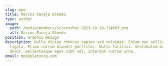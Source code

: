 ```yaml
---
slug: mpo
title: Marcos Pareja Olmedo
type: author
image:
  path: /media/members/screenshot-2023-10-18-114803.png
  alt: Marcos Pareja Olmedo
position: Graphic Design
description: Nulla dictum rhoncus sapien sed volutpat. Etiam nec sollicitudin
  ligula. Etiam rutrum blandit porttitor. Nulla facilisi. Vestibulum mauris
  dolor, pellentesque eget nibh vel, interdum rutrum urna.
email: mpo@platoniq.com
---
```

